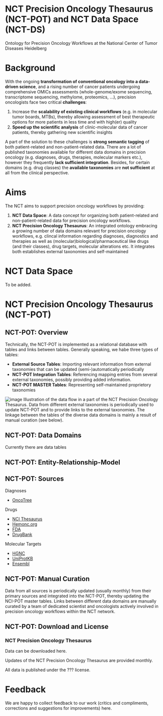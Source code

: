 # NCT Precision Oncology Thesaurus (NCT-POT) and NCT Data Space (NCT-DS)
Ontology for Precision Oncology Workflows at the National Center of Tumor Diseases Heidelberg

# Background
With the ongoing **transformation of conventional oncology into a data-driven science**, and a rising number of cancer patients undergoing comprehensive OMICs assessments (whole-genome/exome sequencing, transcriptome sequencing, methylome, proteomics, ...), precision oncologists face two critical **challenges**:
  
1. Increase the **scalability of existing clinical workflows** (e.g. in molecular tumor boards, MTBs), thereby allowing assessment of best therapeutic options for more patients in less time and with high(er) quality
2. **Speed up the scientific analysis** of clinic-molecular data of cancer patients, thereby gathering new scientific insights

A part of the solution to these challenges is **strong semantic tagging** of both patient-related and non-patient-related data. There are a lot of published taxonomies available for different data domains in precision oncology (e.g. diagnoses, drugs, therapies, molecular markers etc.), however they frequently **lack sufficient integration**. Besides, for certain domains (e.g. drug classes) the **available taxonomies** are **not sufficient** at all from the clinical perspective.

# Aims
The NCT aims to support precision oncology workflows by providing: 
1. **NCT Data Space**: A data concept for organizing both patient-related and non-patient-related data for precision oncology workflows. 
2. **NCT Precision Oncology Thesaurus**: An integrated ontology embracing a growing number of data domains relevant for precision oncology workflows, e.g. clincal information regarding diagnoses, diagnostics and therapies as well as (molecular)biological/pharmaceutical like drugs (and their classes), drug targets, molecular alterations etc. It integrates both establishes external taxonomies and self-maintained 

# NCT Data Space
To be added.

# NCT Precision Oncology Thesaurus (NCT-POT)
## NCT-POT: Overview
Technically, the NCT-POT is implemented as a relational database with tables and links between tables. Generally speaking, we habe three types of tables:
- **External Source Tables**: Importing relevant information from external taxonomies that can be updated (semi-)automatically periodically
- **NCT-POT Integration Tables**: Referencing mapping entries from several external taxonomies, possibly providing added information. 
- **NCT-POT MASTER Tables**: Representing self-maintained proprietory taxonomies

![image](https://user-images.githubusercontent.com/5072766/171009917-7a33f2c2-4738-4cbf-8b61-98993fe50034.png)
Illustration of the data flow in a part of the NCT Precision Oncology Thesaurus. Data from different external taxonomies is periodically used to update NCT-POT and to provide links to the external taxonomies. The linkage between the tables of the diverse data domains is mainly a result of manual curation (see below).

## NCT-POT: Data Domains
Currently there are data tables 

## NCT-POT: Entity-Relationship-Model



## NCT-POT: Sources
Diagnoses
- [OncoTree](http://oncotree.mskcc.org)

Drugs
- [NCI Thesaurus](https://ncithesaurus.nci.nih.gov/)
- [Hemonc.org](https://hemonc.org/)
- [FDA](https://www.accessdata.fda.gov/scripts/cder/daf/)
- [DrugBank](https://go.drugbank.com/)

Molecular Targets
- [HGNC](https://www.genenames.org/)
- [UniProtKB](https://www.uniprot.org/)
- [Ensembl](http://www.ensembl.org)

## NCT-POT: Manual Curation
Data from all sources is periodically updated (usually monthly) from their primary sources and integrated into the NCT-POT, thereby updating the NCI-POT master tables. Links between different data domains are manually curated by a team of dedicated scientist and oncologists actively involved in precision oncology workflows within the NCT network.

## NCT-POT: Download and License
### NCT Precision Oncology Thesaurus
Data can be downloaded here.  

Updates of the NCT Precision Oncology Thesaurus are provided monthly.

All data is published under the ??? license.

# Feedback
We are happy to collect feedback to our work (critics and compliments, corrections and suggestions for improvements) here.
